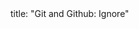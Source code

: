 <frontmatter>
title: "Git and Github: Ignore"
</frontmatter>

<include src="index-body.md" boilerplate />
